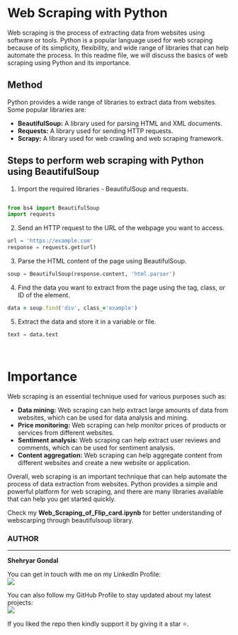 # Web Scraping with Python

Web scraping is the process of extracting data from websites using software or tools. Python is a popular language used for web scraping because of its simplicity, flexibility, and wide range of libraries that can help automate the process. In this readme file, we will discuss the basics of web scraping using Python and its importance.
<br>

## Method

Python provides a wide range of libraries to extract data from websites. Some popular libraries are:

* __BeautifulSoup:__ A library used for parsing HTML and XML documents.
* __Requests:__ A library used for sending HTTP requests.
* __Scrapy:__ A library used for web crawling and web scraping framework.

## Steps to perform web scraping with Python using BeautifulSoup

1. Import the required libraries - BeautifulSoup and requests. <br>

```python

from bs4 import BeautifulSoup
import requests

```

2. Send an HTTP request to the URL of the webpage you want to access. <br>

```python
url = 'https://example.com'
response = requests.get(url)
```

3. Parse the HTML content of the page using BeautifulSoup. <br>

```python
soup = BeautifulSoup(response.content, 'html.parser')
```

4. Find the data you want to extract from the page using the tag, class, or ID of the element. <br>

```ruby
data = soup.find('div', class_='example')
```

5. Extract the data and store it in a variable or file.<br>

```python
text = data.text
```
<br>

# Importance

Web scraping is an essential technique used for various purposes such as:

* __Data mining:__ Web scraping can help extract large amounts of data from websites, which can be used for data analysis and mining.
* __Price monitoring:__ Web scraping can help monitor prices of products or services from different websites.
* __Sentiment analysis:__ Web scraping can help extract user reviews and comments, which can be used for sentiment analysis.
* __Content aggregation:__ Web scraping can help aggregate content from different websites and create a new website or application.


Overall, web scraping is an important technique that can help automate the process of data extraction from websites. Python provides a simple and powerful platform for web scraping, and there are many libraries available that can help you get started quickly.<br>

Check my __Web_Scraping_of_Flip_card.ipynb__ for better understanding of webscarping through beautifulsoup library.
<br>

### AUTHOR
<hr>
<strong>Shehryar Gondal</strong>


You can get in touch with me on my LinkedIn Profile:<br>
 <a href = "https://linkedin.com/in/shehryar-gondal-data-analyst"><img src="https://img.icons8.com/fluent/48/000000/linkedin.png"/></a>

You can also follow my GitHub Profile to stay updated about my latest projects:<br>
<a href = "https://github.com/ShehryarGondal1"><img src="https://img.icons8.com/fluent/48/000000/github.png"/></a>


If you liked the repo then kindly support it by giving it a star ⭐.